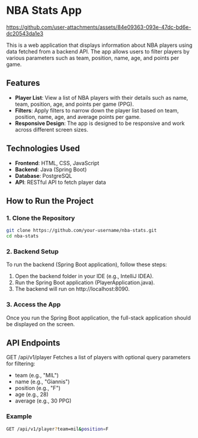 # NBA Stats App


https://github.com/user-attachments/assets/84e09363-093e-47dc-bd6e-dc20543da1e3


This is a web application that displays information about NBA players using data fetched from a backend API. The app allows users to filter players by various parameters such as team, position, name, age, and points per game.

## Features
- **Player List**: View a list of NBA players with their details such as name, team, position, age, and points per game (PPG).
- **Filters**: Apply filters to narrow down the player list based on team, position, name, age, and average points per game.
- **Responsive Design**: The app is designed to be responsive and work across different screen sizes.

## Technologies Used
- **Frontend**: HTML, CSS, JavaScript
- **Backend**: Java (Spring Boot)
- **Database**: PostgreSQL
- **API**: RESTful API to fetch player data

## How to Run the Project

### 1. Clone the Repository
```bash
git clone https://github.com/your-username/nba-stats.git
cd nba-stats
```

### 2. Backend Setup
To run the backend (Spring Boot application), follow these steps:

1. Open the backend folder in your IDE (e.g., IntelliJ IDEA).
2. Run the Spring Boot application (PlayerApplication.java).
3. The backend will run on http://localhost:8090.

### 3. Access the App
Once you run the Spring Boot application, the full-stack application should be displayed on the screen.

## API Endpoints
GET /api/v1/player
Fetches a list of players with optional query parameters for filtering:

* team (e.g., "MIL")
* name (e.g., "Giannis")
* position (e.g., "F")
* age (e.g., 28)
* average (e.g., 30 PPG)
  
### Example

```bash
GET /api/v1/player?team=mil&position=F
```
